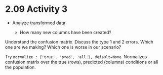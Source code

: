 # 2.09 Activity 3

- Analyze transformed data

  - How many new columns have been created?

Understand the confusion matrix. Discuss the type 1 and 2 errors. Which one are we making? Which one is worse in our scenario?

Try `normalize : {'true', 'pred', 'all'}, default=None`. Normalizes confusion matrix over the true (rows), predicted (columns) conditions or all the population.

